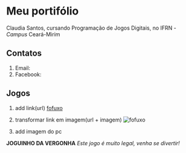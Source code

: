 # Meu portifólio 

Claudia Santos, cursando Programação de Jogos Digitais, no IFRN - _Campus_ Ceará-Mirim


## Contatos

1. Email:
2. Facebook:


## Jogos

1. add link(url)
[fofuxo](https://www.google.com/search?q=urso+fofinho&rlz=1C1GCEU_pt-BRBR820BR820&source=lnms&tbm=isch&sa=X&ved=0ahUKEwiIlq2Omq7fAhVIlpAKHTtyDQwQ_AUIDigB&biw=1920&bih=969#imgrc=r9s6OIOt6If_yM:)

2. transformar link em imagem(url + imagem)
![fofuxo](https://www.google.com/search?q=urso+fofinho&rlz=1C1GCEU_pt-BRBR820BR820&source=lnms&tbm=isch&sa=X&ved=0ahUKEwiIlq2Omq7fAhVIlpAKHTtyDQwQ_AUIDigB&biw=1920&bih=969#imgrc=r9s6OIOt6If_yM:)

3. add imagem do pc

**JOGUINHO DA VERGONHA**
 _Este jogo é muito legal, venha se divertir!_
